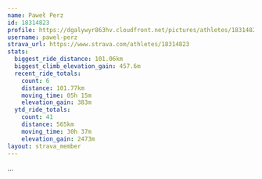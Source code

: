 ```yaml
---
name: Paweł Perz
id: 18314823
profile: https://dgalywyr863hv.cloudfront.net/pictures/athletes/18314823/5244308/1/large.jpg
username: pawel-perz
strava_url: https://www.strava.com/athletes/18314823
stats:
  biggest_ride_distance: 101.06km
  biggest_climb_elevation_gain: 457.6m
  recent_ride_totals:
    count: 6
    distance: 101.77km
    moving_time: 05h 15m
    elevation_gain: 383m
  ytd_ride_totals:
    count: 41
    distance: 565km
    moving_time: 30h 37m
    elevation_gain: 2473m
layout: strava_member
--- 
```

...
